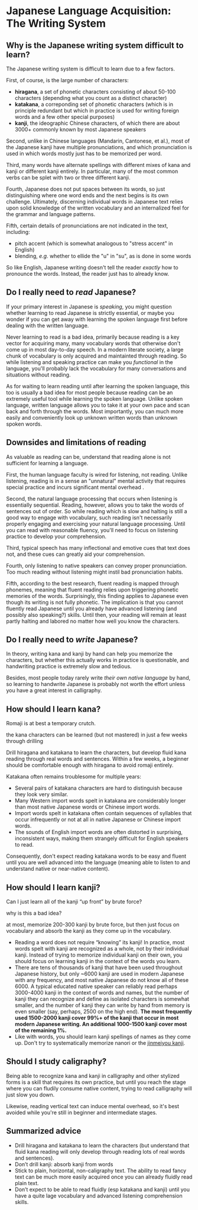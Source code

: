 # Japanese Language Acquisition: The Writing System

## Why is the Japanese writing system difficult to learn?

The Japanese writing system is difficult to learn due to a few factors.

First, of course, is the large number of characters:

- **hiragana**, a set of phonetic characters consisting of about 50-100 characters (depending what you count as a distinct character)
- **katakana**, a correponding set of phonetic characters (which is in principle redundant but which in practice is used for writing foreign words and a few other special purposes)
- **kanji**, the ideographic Chinese characters, of which there are about 3000+ commonly known by most Japanese speakers

Second, unlike in Chinese languages (Mandarin, Cantonese, et al.), most of the Japanese kanji have multiple pronunciations, and which pronunciation is used in which words mostly just has to be memorized per word.

Third, many words have alternate spellings with different mixes of kana and kanji or different kanji entirely. In particular, many of the most common verbs can be splet with two or three different kanji.

Fourth, Japanese does not put spaces between its words, so just distinguishing where one word ends and the next begins is its own challenge. Ultimately, discerning individual words in Japanese text relies upon solid knowledge of the written vocabulary and an internalized feel for the grammar and language patterns.

Fifth, certain details of pronunciations are not indicated in the text, including:

- pitch accent (which is somewhat analogous to "stress accent" in English)
- blending, *e.g.* whether to ellide the "u" in "su", as is done in some words

So like English, Japanese writing doesn't tell the reader *exactly* how to pronounce the words. Instead, the reader just has to already know.

## Do I really need to *read* Japanese?

If your primary interest in Japanese is *speaking*, you might question whether learning to read Japanese is strictly essential, or maybe you wonder if you can get away with learning the spoken language first before dealing with the written language.

Never learning to read is a bad idea, primarily because reading is a key vector for acquiring many, many vocabulary words that otherwise don't come up in most day-to-day speech. In a modern literate society, a large chunk of vocabulary is only acquired and maintainted through reading. So while listening and speaking practice can make you *functional* in the language, you'll probably lack the vocabulary for many conversations and situations without reading.

As for waiting to learn reading until after learning the spoken language, this too is usually a bad idea for most people because reading can be an extremely useful tool while learning the spoken language. Unlike spoken language, written language allows you to take it at your own pace and scan back and forth through the words. Most importantly, you can much more easily and conveniently look up unknown written words than unknown spoken words.

## Downsides and limitations of reading

As valuable as reading can be, understand that reading alone is not sufficient for learning a language. 

First, the human language faculty is wired for listening, not reading. Unlike listening, reading is in a sense an "unnatural" mental activity that requires special practice and incurs significant mental overhead . 

Second, the natural language processing that occurs when listening is essentially sequential. Reading, however, allows you to take the words of sentences out of order. So while reading which is slow and halting is still a good way to engage with vocabulary, such reading isn't necessarily properly engaging and exercising your natural language processing. Until you can read with reasonable fluency, you'll need to focus on listening practice to develop your comprehension.

Third, typical speech has many inflectional and emotive cues that text does not, and these cues can greatly aid your comprehension.

Fourth, only listening to native speakers can convey proper pronunciation. Too much reading without listening might instil bad pronunciation habits.

Fifth, according to the best research, fluent reading is mapped through phonemes, meaning that fluent reading relies upon triggering phonetic memories of the words. Surprisingly, this finding applies to Japanese even though its writing is not fully phonetic. The implication is that you cannot fluently read Japanese until you already have advanced listening (and possibly also speaking?) skills. Until then, your reading will remain at least partly halting and labored no matter how well you know the characters.

## Do I really need to *write* Japanese?

In theory, writing kana and kanji by hand can help you memorize the characters, but whether this actually works in practice is questionable, and handwriting practice is extremely slow and tedious.

Besides, most people today rarely write *their own native language* by hand, so learning to handwrite Japanese is probably not worth the effort unless you have a great interest in calligraphy.

## How should I learn kana?

Romaji is at best a temporary crutch. 

the kana characters can be learned (but not mastered) in just a few weeks through drilling

Drill hiragana and katakana to learn the characters, but develop fluid kana reading through real words and sentences. Within a few weeks, a beginner should be comfortable enough with hiragana to avoid romaji entirely.

Katakana often remains troublesome for multiple years:

  - Several pairs of katakana characters are hard to distinguish because they look very similar.
  - Many Western import words spelt in katakana are considerably longer than most native Japanese words or Chinese import words.
  - Import words spelt in katakana often contain sequences of syllables that occur infrequently or not at all in native Japanese or Chinese import words.
  - The sounds of English import words are often distorted in surprising, inconsistent ways, making them strangely difficult for English speakers to read.

Consequently, don't expect reading katakana words to be easy and fluent until you are well advanced into the language (meaning able to listen to and understand native or near-native content).

## How should I learn kanji?

Can I just learn all of the kanji “up front” by brute force?

why is this a bad idea?

at most, memorize 200-300 kanji by brute force, but then just focus on vocabulary and absorb the kanji as they come up in the vocabulary.

- Reading a word does not require “knowing” its kanji! In practice, most words spelt with kanji are recognized as a whole, not by their individual kanji. Instead of trying to memorize individual kanji on their own, you should focus on learning kanji in the context of the words you learn.
- There are tens of thousands of kanji that have been used throughout Japanese history, but only ~6000 kanji are used in modern Japanese with any frequency, and most native Japanese do not know all of these 6000. A typical educated native speaker can reliably read perhaps 3000-4000 kanji in the context of words and names, but the number of kanji they can recognize and define as isolated characters is somewhat smaller, and the number of kanji they can write by hand from memory is even smaller (say, perhaps, 2500 on the high end). **The most frequently used 1500-2000 kanji cover 99%+ of the kanji that occur in most modern Japanese writing. An additional 1000-1500 kanji cover most of the remaining 1%.**
- Like with words, you should learn kanji spellings of names as they come up. Don't try to systematically memorize nanori or the [jinmeiyou kanji](https://en.wikipedia.org/wiki/Jinmeiy%C5%8D_kanji).

## Should I study caligraphy?

Being able to recognize kana and kanji in calligraphy and other stylized forms is a skill that requires its own practice, but until you reach the stage where you can fludily consume native content, trying to read calligraphy will just slow you down.

Likewise, reading vertical text can induce mental overhead, so it's best avoided while you're still in beginner and intermediate stages.

## Summarized advice

- Drill hiragana and katakana to learn the characters (but understand that fluid kana reading will only develop through reading lots of real words and sentences).
- Don’t drill kanji: absorb kanji from words
- Stick to plain, horizontal, non-caligraphy text. The ability to read fancy text can be much more easily acquired once you can already fluidly read plain text.
- Don’t expect to be able to read fluidly (esp katakana and kanji) until you have a quite lage vocabulary and advanced listening comprehension skills.

